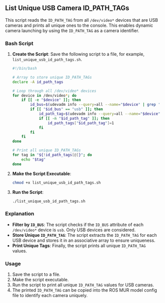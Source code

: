 ## List Unique USB Camera ID_PATH_TAGs

This script reads the `ID_PATH_TAG` from all `/dev/video*` devices that are USB cameras and prints all unique ones to the console. This enables dynamic camera launching by using the `ID_PATH_TAG` as a camera identifier.

### Bash Script

1. **Create the Script**:
   Save the following script to a file, for example, `list_unique_usb_id_path_tags.sh`.

    ```bash
    #!/bin/bash

    # Array to store unique ID_PATH_TAGs
    declare -A id_path_tags

    # Loop through all /dev/video* devices
    for device in /dev/video*; do
        if [[ -e "$device" ]]; then
            id_bus=$(udevadm info --query=all --name="$device" | grep 'ID_BUS' | cut -d '=' -f2)
            if [[ "$id_bus" == "usb" ]]; then
                id_path_tag=$(udevadm info --query=all --name="$device" | grep 'ID_PATH_TAG' | cut -d '=' -f2)
                if [[ -n "$id_path_tag" ]]; then
                    id_path_tags["$id_path_tag"]=1
                fi
            fi
        fi
    done

    # Print all unique ID_PATH_TAGs
    for tag in "${!id_path_tags[@]}"; do
        echo "$tag"
    done
    ```

2. **Make the Script Executable**:
    ```sh
    chmod +x list_unique_usb_id_path_tags.sh
    ```

3. **Run the Script**:
    ```sh
    ./list_unique_usb_id_path_tags.sh
    ```

### Explanation

- **Filter by `ID_BUS`**: The script checks if the `ID_BUS` attribute of each `/dev/video*` device is `usb`. Only USB devices are considered.
- **Store Unique `ID_PATH_TAG`**: The script extracts the `ID_PATH_TAG` for each USB device and stores it in an associative array to ensure uniqueness.
- **Print Unique Tags**: Finally, the script prints all unique `ID_PATH_TAG` values.

### Usage

1. Save the script to a file.
2. Make the script executable.
3. Run the script to print all unique `ID_PATH_TAG` values for USB cameras.
4. The printed `ID_PATH_TAG` can be copied into the ROS MUR model config file to identify each camera uniquely.